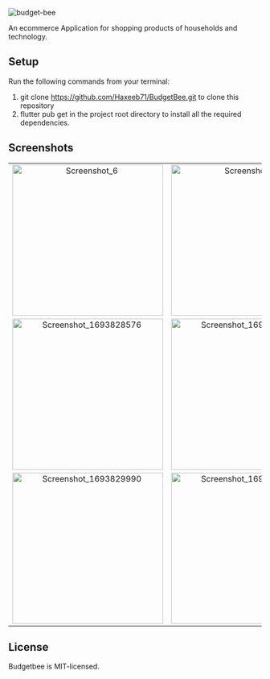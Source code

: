 ![budget-bee](https://socialify.git.ci/legistech/budget-bee/image?language=1&owner=1&name=1&stargazers=1&theme=Light)

An ecommerce Application for shopping products of households and technology.

## Setup

Run the following commands from your terminal:
1. git clone https://github.com/Haxeeb71/BudgetBee.git to clone this repository
2. flutter pub get in the project root directory to install all the required dependencies.

## Screenshots


<table>
  <tr>
    <td align="center">
      <img src="https://github.com/Haxeeb71/BudgetBee/assets/135656763/64230afa-a8a0-424a-a2a2-adba2f4db1f8" alt="Screenshot_6" width="300">
    </td>
    <td align="center">
      <img src="https://github.com/Haxeeb71/BudgetBee/assets/135656763/34908fc3-3ed1-4af6-9665-17a557d1f64e" alt="Screenshot_7" width="300">
    </td>
    <td align="center">
      <img src="https://github.com/Haxeeb71/BudgetBee/assets/135656763/c62da15f-a3cf-4a66-b99c-588e7cfd5865" alt="Screenshot_1693830020" width="300">
    </td>
  </tr>
  <tr>
    <td align="center">
      <img src="https://github.com/Haxeeb71/BudgetBee/assets/135656763/f120db8f-5b24-4aab-b405-780e8f80e81c" alt="Screenshot_1693828576" width="300">
    </td>
    <td align="center">
      <img src="https://github.com/Haxeeb71/BudgetBee/assets/135656763/06b55aa3-a81e-413f-89ce-e14434b4eef9" alt="Screenshot_1693829986" width="300">
    </td>
    <td align="center">
      <img src="https://github.com/Haxeeb71/BudgetBee/assets/135656763/06ecee3c-fbb2-49a3-a557-9d853bd0800a" alt="Screenshot_1693906225" width="300">
    </td>
  </tr>
  <tr>
    <td align="center">
      <img src="https://github.com/Haxeeb71/BudgetBee/assets/135656763/b0cc2b95-14d9-4107-bc79-e1612560c773" alt="Screenshot_1693829990" width="300">
    </td>
    <td align="center">
      <img src="https://github.com/Haxeeb71/BudgetBee/assets/135656763/ba0992d0-e56e-4990-b864-2f5a6f613cb7" alt="Screenshot_1693829996" width="300">
    </td>
  </tr>
</table>



## License
Budgetbee is MIT-licensed.
